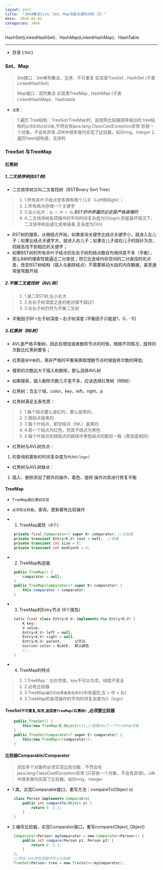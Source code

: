 ```yaml
---
layout: post
title:  "JAVA集合List、Set、Map功能与源码分析（2）"
date:  2016-05-03
categories: JAVA
---
```


HashSet(LinkedHashSet)、HashMap(LinkedHashMap)、HashTable

---

- 目录
{:toc}

### Set、Map

> Set接口：Set单列集合、无序、不可重复 
>         实现类TreeSet , HashSet (子类LinkedHashSet)          
> 
> Map接口：双列集合
>        实现类TreeMap , HashMap (子类LinkedHashMap)、Hashtable 

- `注意`：
>  1.遍历 Tree结构：TreeSet/TreeMap时，是按照比较器顺序输出的
>         tree结构的`必须实现比较功能`,不然会有java.lang.ClassCastException异常
>         存放一个对象，不会有异常.JDK中很多类均实现了比较器，如String，Integer
>  2.遍历Hash结构是，无序的

### TreeSet 与TreeMap

#### 红黑树

##### 1.二叉排序树(BST树)

- 二叉排序树又叫二叉查找树（BSTBinary Sort Tree）

> 1. 1.所有非叶子结点至多拥有两个儿子（Left和Right）；
> 2. 2.所有结点存储一个关键字
> 3. 3.左小右大：`左 < 中 < 右`,***BST的中序遍历必定是严格递增的***
> 4. 4.二叉排序树各项操作的平均时间复杂度为O(logn),但是最坏情况下，二叉排序树会退化成单链表,复杂度为O(n)

- BST树的搜索，从根结点开始，如果查询关键字比结点关键字小，就进入左儿子；如果比结点关键字大，就进入右儿子；如果左儿子或右儿子的指针为空，则报告找不到相应的关键字；
- 如果BST树的所有非叶子结点的左右子树的结点数目均保持差不多（平衡），那么B树的搜索性能逼近二分查找；但它比连续内存空间的二分查找的优点是，改变BST树结构（插入与删除结点）不需要移动大段的内存数据，甚至通常是常数开销.

##### 2.平衡二叉查找树（AVL树）

> 1. 1.是二BST树,左小右大
> 2. 2.左右子树深度之差的绝对值不超过1
> 3. 3.左右子树仍然为平衡二叉树

- 平衡因子BF=左子树深度－右子树深度 (平衡因子只能是1，0，-1)]

##### 3.红黑树（RB树）

- AVL是严格平衡树，因此在增加或者删除节点的时候，根据不同情况，旋转的次数比红黑树要多；
- 红黑是`弱平衡`的，用非严格的平衡来换取增删节点时候旋转次数的降低;


- 搜索的次数远大于插入和删除，那么选择AVL树
- 如果搜索，插入删除次数几乎差不多，应该选择红黑树（RB树）

- 红黑树：含五个域，color，key，left，right，p
- 红黑树满足五条性质：

> 1. 1.每个结点要么是红的，要么是黑的。
> 2. 2.根结点是黑的
> 3. 3.每个叶结点，即空结点（NIL）是黑的
> 4. 4.若一个结点为红色，则其子结点为黑色
> 5. 4.每个叶结点到根结点的路径中黑色结点的数目一致（黑高度相同）

- 红黑树与AVL树优点：
1. 的查询和更新的时间复杂度为`均为O(logn)`
- 红黑树与AVL树缺点：
1. 插入、删除添加了额外的操作，着色、旋转 操作对其进行修复平衡

#### TreeMap
- `TreeMap是红黑树实现`
- `必须有比较器`，查询，更新都有比较操作

- 1. TreeMap属性（4个）

```java
	private final Comparator<? super K> comparator; //比较器
	private transient Entry<K,V> root = null;  //树根
	private transient int size = 0; 
	private transient int modCount = 0;
```

- 2. TreeMap构造器

```java
	public TreeMap() {
		comparator = null;
	}
	public TreeMap(Comparator<? super K> comparator) {
		this.comparator = comparator;
	}
```

- 3. TreeMap的Entry节点 (6个属性)

```java
	tatic final class Entry<K,V> implements Map.Entry<K,V> {
		K key;
		V value;
		Entry<K,V> left = null;
		Entry<K,V> right = null;
		Entry<K,V> parent;      父节点
		boolean color = BLACK;  默认颜色
		//...
	}
```

- 4. TreeMap的特点

> 1. 1.TreeMap：允许空值，key不可以为空，线程不安全
> 2. 2.必有比较器
> 3. 3.TreeMap`遍历的结果集是有序的`(中序遍历,左 < 中 < 右) 
> 4. 3.TreeMap的各项操作的平均时间复杂度为O（logn）

#### TreeSet`不可重复`,`有序`,`底层是TreeMap(红黑树)` ,必须要比较器

```java
	public TreeSet() {
		this(new TreeMap<E,Object>());//直接new了一个TreeMap对象
	}
	public TreeSet(Comparator<? super E> comparator) {
		this(new TreeMap<>(comparator));
	}
```

#### 比较器Comparable/Comparator

> 添加多个对象时必须实现比较功能：不然会有java.lang.ClassCastException异常 
>  (只存放一个对象，不会有异常)。Jdk中很多类均实现了比较器，如String，Integer

- 1.类，实现Comparable接口，重写方法：compareTo(Object o)

```java
	class Person implements Comparable{
		public int compareTo(Object o) {				
			return 0 -1 1;
		}
	}
```

- 2.编写比较器，实现Comparator接口，重写compare(Object, Object)

```java
	Comparator<Person> myComparator = new Comparator<Person>() {
		public int compare(Person p1, Person p2) {
			return 0 -1 1;
		}
	};
	//然后.set的构造器中传入比较器
	TreeSet<Person> tree = new TreeSet<>(myComparator);
```



 


